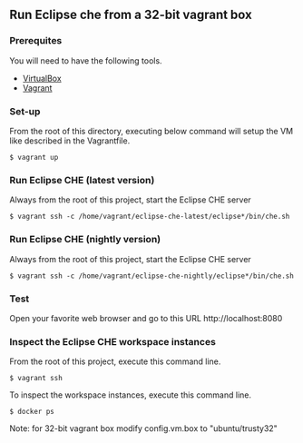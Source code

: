 ## Run Eclipse che from a 32-bit vagrant box

### Prerequites

You will need to have the following tools.

* [VirtualBox](https://www.virtualbox.org)
* [Vagrant](https://www.vagrantup.com/)

### Set-up

From the root of this directory, executing below command will setup the VM like described in the Vagrantfile.

```shellscript
$ vagrant up
```

### Run Eclipse CHE (latest version)

Always from the root of this project, start the Eclipse CHE server

```shellscript
$ vagrant ssh -c /home/vagrant/eclipse-che-latest/eclipse*/bin/che.sh
```

### Run Eclipse CHE (nightly version)

Always from the root of this project, start the Eclipse CHE server

```shellscript
$ vagrant ssh -c /home/vagrant/eclipse-che-nightly/eclipse*/bin/che.sh
```

### Test

Open your favorite web browser and go to this URL http://localhost:8080

### Inspect the Eclipse CHE workspace instances

From the root of this project, execute this command line.

```shellscript
$ vagrant ssh
```

To inspect the workspace instances, execute this command line.

```shellscript
$ docker ps
```
Note: for 32-bit vagrant box modify config.vm.box to "ubuntu/trusty32"